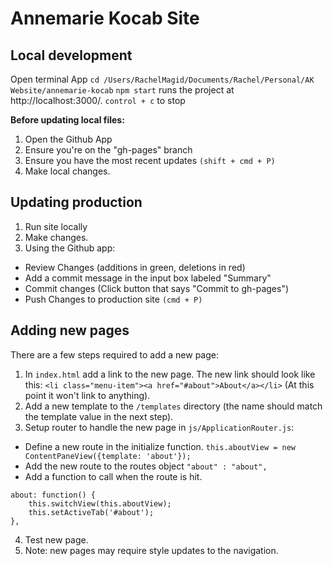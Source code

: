 # Annemarie Kocab Site

## Local development
Open terminal App
`cd /Users/RachelMagid/Documents/Rachel/Personal/AK Website/annemarie-kocab`
`npm start` runs the project at http://localhost:3000/.
`control + c` to stop

**Before updating local files:**

1. Open the Github App
2. Ensure you're on the "gh-pages" branch
3. Ensure you have the most recent updates `(shift + cmd + P)`
4. Make local changes.

## Updating production

1. Run site locally
2. Make changes.
3. Using the Github app:
* Review Changes (additions in green, deletions in red)
* Add a commit message in the input box labeled "Summary"
* Commit changes (Click button that says "Commit to gh-pages")
* Push Changes to production site `(cmd + P)`

## Adding new pages

There are a few steps required to add a new page:

1. In `index.html` add a link to the new page. The new link should look like this: `<li class="menu-item"><a href="#about">About</a></li>` (At this point it won't link to anything).
2. Add a new template to the `/templates` directory (the name should match the template value in the next step).
3. Setup router to handle the new page in `js/ApplicationRouter.js`:
* Define a new route in the initialize function. `this.aboutView = new ContentPaneView({template: 'about'});`
* Add the new route to the routes object `"about" : "about",`
* Add a function to call when the route is hit.
```
about: function() {
	this.switchView(this.aboutView);
	this.setActiveTab('#about');
},
```
4. Test new page.
5. Note: new pages may require style updates to the navigation.
